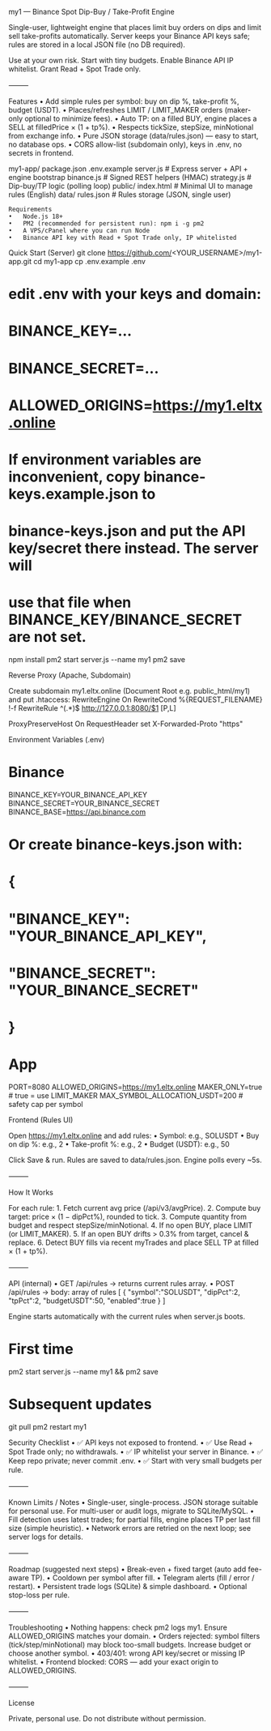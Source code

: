 my1 — Binance Spot Dip-Buy / Take-Profit Engine

Single-user, lightweight engine that places limit buy orders on dips and limit sell take-profits automatically.
Server keeps your Binance API keys safe; rules are stored in a local JSON file (no DB required).

Use at your own risk. Start with tiny budgets. Enable Binance API IP whitelist. Grant Read + Spot Trade only.

⸻

Features
	•	Add simple rules per symbol: buy on dip %, take-profit %, budget (USDT).
	•	Places/refreshes LIMIT / LIMIT_MAKER orders (maker-only optional to minimize fees).
	•	Auto TP: on a filled BUY, engine places a SELL at filledPrice × (1 + tp%).
	•	Respects tickSize, stepSize, minNotional from exchange info.
	•	Pure JSON storage (data/rules.json) — easy to start, no database ops.
	•	CORS allow-list (subdomain only), keys in .env, no secrets in frontend.

my1-app/
  package.json
  .env.example
  server.js          # Express server + API + engine bootstrap
  binance.js         # Signed REST helpers (HMAC)
  strategy.js        # Dip-buy/TP logic (polling loop)
  public/
    index.html       # Minimal UI to manage rules (English)
  data/
    rules.json       # Rules storage (JSON, single user)

    Requirements
	•	Node.js 18+
	•	PM2 (recommended for persistent run): npm i -g pm2
	•	A VPS/cPanel where you can run Node
	•	Binance API key with Read + Spot Trade only, IP whitelisted


Quick Start (Server)
git clone https://github.com/<YOUR_USERNAME>/my1-app.git
cd my1-app
cp .env.example .env
# edit .env with your keys and domain:
# BINANCE_KEY=...
# BINANCE_SECRET=...
# ALLOWED_ORIGINS=https://my1.eltx.online
#
# If environment variables are inconvenient, copy binance-keys.example.json to
# binance-keys.json and put the API key/secret there instead. The server will
# use that file when BINANCE_KEY/BINANCE_SECRET are not set.

npm install
pm2 start server.js --name my1
pm2 save

Reverse Proxy (Apache, Subdomain)

Create subdomain my1.eltx.online (Document Root e.g. public_html/my1) and put .htaccess:
RewriteEngine On
RewriteCond %{REQUEST_FILENAME} !-f
RewriteRule ^(.*)$ http://127.0.0.1:8080/$1 [P,L]

ProxyPreserveHost On
RequestHeader set X-Forwarded-Proto "https"


Environment Variables (.env)
# Binance
BINANCE_KEY=YOUR_BINANCE_API_KEY
BINANCE_SECRET=YOUR_BINANCE_SECRET
BINANCE_BASE=https://api.binance.com

# Or create binance-keys.json with:
# {
#   "BINANCE_KEY": "YOUR_BINANCE_API_KEY",
#   "BINANCE_SECRET": "YOUR_BINANCE_SECRET"
# }

# App
PORT=8080
ALLOWED_ORIGINS=https://my1.eltx.online
MAKER_ONLY=true                  # true = use LIMIT_MAKER
MAX_SYMBOL_ALLOCATION_USDT=200   # safety cap per symbol


Frontend (Rules UI)

Open https://my1.eltx.online and add rules:
	•	Symbol: e.g., SOLUSDT
	•	Buy on dip %: e.g., 2
	•	Take-profit %: e.g., 2
	•	Budget (USDT): e.g., 50

Click Save & run.
Rules are saved to data/rules.json. Engine polls every ~5s.

⸻

How It Works

For each rule:
	1.	Fetch current avg price (/api/v3/avgPrice).
	2.	Compute buy target: price × (1 − dipPct%), rounded to tick.
	3.	Compute quantity from budget and respect stepSize/minNotional.
	4.	If no open BUY, place LIMIT (or LIMIT_MAKER).
	5.	If an open BUY drifts > 0.3% from target, cancel & replace.
	6.	Detect BUY fills via recent myTrades and place SELL TP at filled × (1 + tp%).

⸻

API (internal)
	•	GET /api/rules → returns current rules array.
	•	POST /api/rules → body: array of rules
 [
  { "symbol":"SOLUSDT", "dipPct":2, "tpPct":2, "budgetUSDT":50, "enabled":true }
]


Engine starts automatically with the current rules when server.js boots.

# First time
pm2 start server.js --name my1 && pm2 save

# Subsequent updates
git pull
pm2 restart my1

Security Checklist
	•	✅ API keys not exposed to frontend.
	•	✅ Use Read + Spot Trade only; no withdrawals.
	•	✅ IP whitelist your server in Binance.
	•	✅ Keep repo private; never commit .env.
	•	✅ Start with very small budgets per rule.

⸻

Known Limits / Notes
	•	Single-user, single-process. JSON storage suitable for personal use.
For multi-user or audit logs, migrate to SQLite/MySQL.
	•	Fill detection uses latest trades; for partial fills, engine places TP per last fill size (simple heuristic).
	•	Network errors are retried on the next loop; see server logs for details.

⸻

Roadmap (suggested next steps)
	•	Break-even + fixed target (auto add fee-aware TP).
	•	Cooldown per symbol after fill.
	•	Telegram alerts (fill / error / restart).
	•	Persistent trade logs (SQLite) & simple dashboard.
	•	Optional stop-loss per rule.

⸻

Troubleshooting
	•	Nothing happens: check pm2 logs my1. Ensure ALLOWED_ORIGINS matches your domain.
	•	Orders rejected: symbol filters (tick/step/minNotional) may block too-small budgets. Increase budget or choose another symbol.
	•	403/401: wrong API key/secret or missing IP whitelist.
	•	Frontend blocked: CORS — add your exact origin to ALLOWED_ORIGINS.

⸻

License

Private, personal use. Do not distribute without permission.
